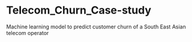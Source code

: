 # Telecom_Churn_Case-study
Machine learning model to predict customer churn of a South East Asian telecom operator
